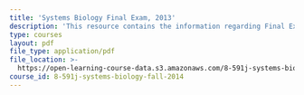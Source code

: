 ```yaml
---
title: 'Systems Biology Final Exam, 2013'
description: 'This resource contains the information regarding Final Exam, 2013.'
type: courses
layout: pdf
file_type: application/pdf
file_location: >-
  https://open-learning-course-data.s3.amazonaws.com/8-591j-systems-biology-fall-2014/2ece04f5d01740bca9143c593fdab9ad_MIT8_591JF14_FinalExam_2013.pdf
course_id: 8-591j-systems-biology-fall-2014
---
```

